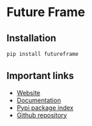 # Future Frame

## Installation

```bash
pip install futureframe
```

## Important links

- [Website](https://futureframe.ai/)
- [Documentation](https://futureframe.ai/docs/)
- [Pypi package index](https://pypi.python.org/pypi/futureframe)
- [Github repository](https://github.com/futureframeai/futureframe)
